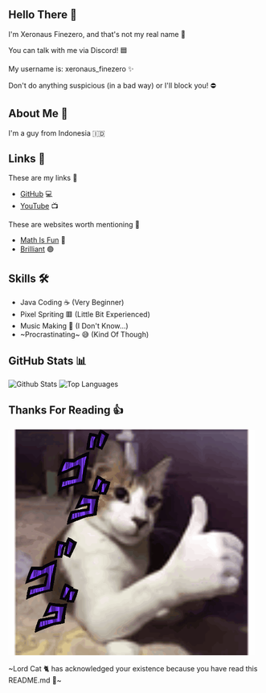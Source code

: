 ## Hello There 👋
I'm Xeronaus Finezero, and that's not my real name 👀

You can talk with me via Discord! 🟦

My username is: xeronaus_finezero ✨

Don't do anything suspicious (in a bad way) or I'll block you! ⛔

## About Me 🧻
I'm a guy from Indonesia 🇮🇩

## Links 🔗
These are my links 🚩
- [GitHub](https://github.com/Xeronaus) 💻
- [YouTube](https://youtube.com/@Xeronaus) 📺

These are websites worth mentioning 📌
- [Math Is Fun](https://www.mathsisfun.com) 🔢
- [Brilliant](https://brilliant.org) 🟢

## Skills 🛠️
- Java Coding ☕ (Very Beginner)
- Pixel Spriting 🟥 (Little Bit Experienced)
- Music Making 🎵 (I Don't Know...)
- ~Procrastinating~ 😅 (Kind Of Though)

## GitHub Stats 📊

![Github Stats](https://github-readme-stats.vercel.app/api?username=Xeronaus&count_private=true&show_icons=true&include_all_commits=true&hide_border=true&count_private=true&theme=transparent)
![Top Languages](https://github-readme-stats.vercel.app/api/top-langs/?username=Xeronaus&show_icons=true&include_all_commits=true&hide_border=true&count_private=true&theme=transparent&langs_count=10)

## Thanks For Reading 👍

![GIF](https://github.com/Xeronaus/Xeronaus/blob/main/cat-jojo.gif)

~Lord Cat 🐈 has acknowledged your existence because you have read this README.md 📕~